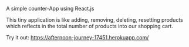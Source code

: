 A simple counter-App using React.js

This tiny application is like adding, removing, deleting, resetting products which reflects in the total number of products into our shopping cart.

Try it out: https://afternoon-journey-17451.herokuapp.com/
